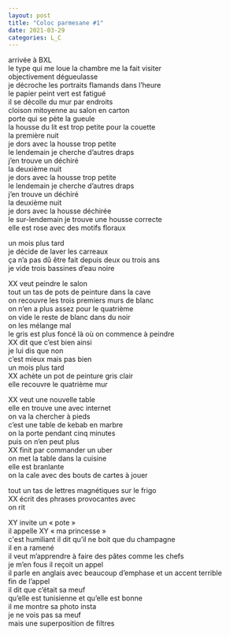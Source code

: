 ```yaml
---
layout: post
title: "Coloc parmesane #1"
date: 2021-03-29
categories: L_C
---
```


arrivée à BXL  
le type qui me loue la chambre me la fait visiter  
objectivement dégueulasse  
je décroche les portraits flamands dans l’heure  
le papier peint vert est fatigué  
il se décolle du mur par endroits  
cloison mitoyenne au salon en carton  
porte qui se pète la gueule  
la housse du lit est trop petite pour la couette  
la première nuit  
je dors avec la housse trop petite  
le lendemain je cherche d’autres draps  
j’en trouve un déchiré  
la deuxième nuit  
je dors avec la housse trop petite  
le lendemain je cherche d’autres draps  
j’en trouve un déchiré  
la deuxième nuit  
je dors avec la housse déchirée  
le sur-lendemain je trouve une housse correcte  
elle est rose avec des motifs floraux

un mois plus tard  
je décide de laver les carreaux  
ça n’a pas dû être fait depuis deux ou trois ans  
je vide trois bassines d’eau noire

XX veut peindre le salon  
tout un tas de pots de peinture dans la cave  
on recouvre les trois premiers murs de blanc  
on n’en a plus assez pour le quatrième  
on vide le reste de blanc dans du noir  
on les mélange mal  
le gris est plus foncé là où on commence à peindre  
XX dit que c’est bien ainsi  
je lui dis que non  
c’est mieux mais pas bien  
un mois plus tard  
XX achète un pot de peinture gris clair  
elle recouvre le quatrième mur

XX veut une nouvelle table  
elle en trouve une avec internet  
on va la chercher à pieds  
c’est une table de kebab en marbre  
on la porte pendant cinq minutes  
puis on n’en peut plus  
XX finit par commander un uber  
on met la table dans la cuisine  
elle est branlante  
on la cale avec des bouts de cartes à jouer

tout un tas de lettres magnétiques sur le frigo  
XX écrit des phrases provocantes avec  
on rit

XY invite un « pote »  
il appelle XY « ma princesse »  
c'est humiliant
il dit qu’il ne boit que du champagne  
il en a ramené  
il veut m’apprendre à faire des pâtes comme les chefs  
je m’en fous 
il reçoit un appel  
il parle en anglais avec beaucoup d’emphase et un accent terrible  
fin de l’appel  
il dit que c’était sa meuf  
qu’elle est tunisienne et qu’elle est bonne  
il me montre sa photo insta  
je ne vois pas sa meuf  
mais une superposition de filtres  
